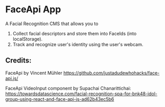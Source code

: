 # FaceApi App

A Facial Recognition CMS that allows you to 
1. Collect facial descriptors and store them into FaceIds (into localStorage).
2. Track and recognize user's identity using the user's webcam.

## Credits:
FaceApi by Vincent Mühler
https://github.com/justadudewhohacks/face-api.js/

FaceApi VideoInput component by Supachai Chanarittichai:
https://towardsdatascience.com/facial-recognition-spa-for-bnk48-idol-group-using-react-and-face-api-js-ad62b43ec5b6